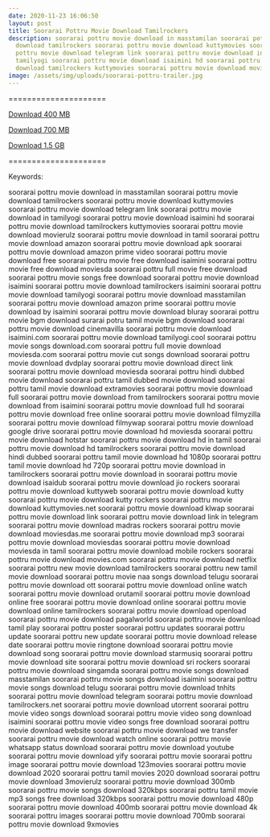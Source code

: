 ```yaml
---
date: 2020-11-23 16:06:50
layout: post
title: Soorarai Pottru Movie Download Tamilrockers
description: soorarai pottru movie download in masstamilan soorarai pottru movie
  download tamilrockers soorarai pottru movie download kuttymovies soorarai
  pottru movie download telegram link soorarai pottru movie download in
  tamilyogi soorarai pottru movie download isaimini hd soorarai pottru movie
  download tamilrockers kuttymovies soorarai pottru movie download movierulz
image: /assets/img/uploads/soorarai-pottru-trailer.jpg
---
```

\=====================

[Download 400 MB](https://drive.unblocked.workers.dev/Soorarai%2520Pottru/Soorarai%2520Pottru%2520(2020)%2520400MB%2520%5BTentrockers%5D.mkv?rootId=0AJtZkTkXLBuYUk9PVA)

[Download 700 MB](https://drive.unblocked.workers.dev/Soorarai%2520Pottru/Soorarai%2520Pottru%2520(2020)%25201.3GB%2520%5BTentrockers%5D.mkv?rootId=0AJtZkTkXLBuYUk9PVA)

[Download 1.5 GB](https://drive.unblocked.workers.dev/Soorarai%2520Pottru/Soorarai%2520Pottru%2520(2020)%25201.3GB%2520%5BTentrockers%5D.mkv?rootId=0AJtZkTkXLBuYUk9PVA)

\=====================

Keywords:

soorarai pottru movie download in masstamilan
soorarai pottru movie download tamilrockers
soorarai pottru movie download kuttymovies
soorarai pottru movie download telegram link
soorarai pottru movie download in tamilyogi
soorarai pottru movie download isaimini hd
soorarai pottru movie download tamilrockers kuttymovies
soorarai pottru movie download movierulz
soorarai pottru movie download in tamil
soorarai pottru movie download amazon
soorarai pottru movie download apk
soorarai pottru movie download amazon prime video
soorarai pottru movie download free
soorarai pottru movie free download isaimini
soorarai pottru movie free download moviesda
soorarai pottru full movie free download
soorarai pottru movie songs free download
soorarai pottru movie download isaimini
soorarai pottru movie download tamilrockers isaimini
soorarai pottru movie download tamilyogi
soorarai pottru movie download masstamilan
soorarai pottru movie download amazon prime
soorarai pottru movie download by isaimini
soorarai pottru movie download bluray
soorarai pottru movie bgm download
surarai potru tamil movie bgm download
soorarai pottru movie download cinemavilla
soorarai pottru movie download isaimini.com
soorarai pottru movie download tamilyogi.cool
soorarai pottru movie songs download.com
soorarai pottru full movie download moviesda.com
soorarai pottru movie cut songs download
soorarai pottru movie download dvdplay
soorarai pottru movie download direct link
soorarai pottru movie download moviesda
soorarai pottru hindi dubbed movie download
soorarai pottru tamil dubbed movie download
soorarai pottru tamil movie download extramovies
soorarai pottru movie download full
soorarai pottru movie download from tamilrockers
soorarai pottru movie download from isaimini
soorarai pottru movie download full hd
soorarai pottru movie download free online
soorarai pottru movie download filmyzilla
soorarai pottru movie download filmywap
soorarai pottru movie download google drive
soorarai pottru movie download hd moviesda
soorarai pottru movie download hotstar
soorarai pottru movie download hd in tamil
soorarai pottru movie download hd tamilrockers
soorarai pottru movie download hindi dubbed
soorarai pottru tamil movie download hd 1080p
soorarai pottru tamil movie download hd 720p
soorarai pottru movie download in tamilrockers
soorarai pottru movie download in
soorarai pottru movie download isaidub
soorarai pottru movie download jio rockers
soorarai pottru movie download kuttyweb
soorarai pottru movie download kutty
soorarai pottru movie download kutty rockers
soorarai pottru movie download kuttymovies.net
soorarai pottru movie download klwap
soorarai pottru movie download link
soorarai pottru movie download link in telegram
soorarai pottru movie download madras rockers
soorarai pottru movie download moviesdas.me
soorarai pottru movie download mp3
soorarai pottru movie download moviesdas
soorarai pottru movie download moviesda in tamil
soorarai pottru movie download mobile rockers
soorarai pottru movie download movies.com
soorarai pottru movie download netflix
soorarai pottru new movie download tamilrockers
soorarai pottru new tamil movie download
soorarai pottru movie naa songs download telugu
soorarai pottru movie download ott
soorarai pottru movie download online watch
soorarai pottru movie download orutamil
soorarai pottru movie download online free
soorarai pottru movie download online
soorarai pottru movie download online tamilrockers
soorarai pottru movie download openload
soorarai pottru movie download pagalworld
soorarai pottru movie download tamil play
soorarai pottru poster
soorarai pottru updates
soorarai pottru update
soorarai pottru new update
soorarai pottru movie download release date
soorarai pottru movie ringtone download
soorarai pottru movie download song
soorarai pottru movie download starmusiq
soorarai pottru movie download site
soorarai pottru movie download sri rockers
soorarai pottru movie download singamda
soorarai pottru movie songs download masstamilan
soorarai pottru movie songs download isaimini
soorarai pottru movie songs download telugu
soorarai pottru movie download tnhits
soorarai pottru movie download telegram
soorarai pottru movie download tamilrockers.net
soorarai pottru movie download utorrent
soorarai pottru movie video songs download
soorarai pottru movie video song download isaimini
soorarai pottru movie video songs free download
soorarai pottru movie download website
soorarai pottru movie download we transfer
soorarai pottru movie download watch online
soorarai pottru movie whatsapp status download
soorarai pottru movie download youtube
soorarai pottru movie download yify
soorarai pottru movie
soorarai pottru image
soorarai pottru movie download 123movies
soorarai pottru movie download 2020
soorarai pottru tamil movies 2020 download
soorarai pottru movie download 3movierulz
soorarai pottru movie download 300mb
soorarai pottru movie songs download 320kbps
soorarai pottru tamil movie mp3 songs free download 320kbps
soorarai pottru movie download 480p
soorarai pottru movie download 400mb
soorarai pottru movie download 4k
soorarai pottru images
soorarai pottru movie download 700mb
soorarai pottru movie download 9xmovies